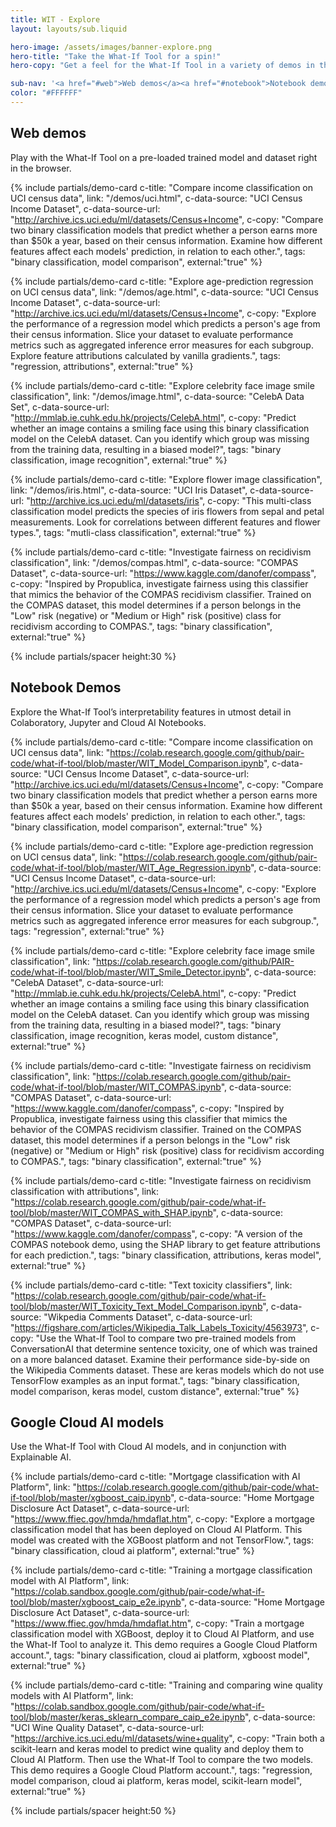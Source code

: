 ```yaml
---
title: WIT - Explore
layout: layouts/sub.liquid

hero-image: /assets/images/banner-explore.png
hero-title: "Take the What-If Tool for a spin!"
hero-copy: "Get a feel for the What-If Tool in a variety of demos in the browser or in notebook environments."

sub-nav: '<a href="#web">Web demos</a><a href="#notebook">Notebook demos</a><a href="#cloud-ai">Cloud AI models</a>'
color: "#FFFFFF"
---
```


<div class="mdl-cell--8-col mdl-cell--8-col-tablet mdl-cell--4-col-phone">

<a name="web"></a>

## Web demos

Play with the What-If Tool on a pre-loaded trained model and dataset right in the browser.

  <div class="mdl-grid no-padding">

  {% include partials/demo-card c-title: "Compare income classification on UCI census data", link: "/demos/uci.html", 
  c-data-source: "UCI Census Income Dataset", c-data-source-url: "http://archive.ics.uci.edu/ml/datasets/Census+Income",
  c-copy: "Compare two binary classification models that predict whether a person earns more than $50k a year, based on their census information. Examine how different features affect each models' prediction, in relation to each other.", tags: "binary classification, model comparison", external:"true" %}

  {% include partials/demo-card c-title: "Explore age-prediction regression on UCI census data", link: "/demos/age.html",
  c-data-source: "UCI Census Income Dataset", c-data-source-url: "http://archive.ics.uci.edu/ml/datasets/Census+Income", c-copy: "Explore the performance of a regression model which predicts a person's age from their census information. Slice your dataset to evaluate performance metrics such as aggregated inference error measures for each subgroup. Explore feature attributions calculated by vanilla gradients.", tags: "regression, attributions", external:"true" %}

  {% include partials/demo-card c-title: "Explore celebrity face image smile classification", link: "/demos/image.html",
  c-data-source: "CelebA Data Set", c-data-source-url:  "http://mmlab.ie.cuhk.edu.hk/projects/CelebA.html", c-copy: "Predict whether an image contains a smiling face using this binary classification model on the CelebA dataset. Can you identify which group was missing from the training data, resulting in a biased model?", tags: "binary classification, image recognition", external:"true" %}

  {% include partials/demo-card c-title: "Explore flower image classification", link: "/demos/iris.html",
    c-data-source: "UCI Iris Dataset", c-data-source-url: "http://archive.ics.uci.edu/ml/datasets/iris", c-copy: "This multi-class classification model predicts the species of iris flowers from sepal and petal measurements. Look for correlations between different features and flower types.", tags: "mutli-class classification", external:"true" %}

  {% include partials/demo-card c-title: "Investigate fairness on recidivism classification", link: "/demos/compas.html",
  c-data-source: "COMPAS Dataset", c-data-source-url: "https://www.kaggle.com/danofer/compass", c-copy: "Inspired by Propublica, investigate fairness using this classifier that mimics the behavior of the COMPAS recidivism classifier. Trained on the COMPAS dataset, this model determines if a person belongs in the "Low" risk (negative) or "Medium or High" risk (positive) class for recidivism according to COMPAS.", tags: "binary classification", external:"true" %}

  </div>

  {% include partials/spacer height:30 %}

<a name="notebook"></a>

## Notebook Demos

Explore the What-If Tool’s interpretability features in utmost detail in Colaboratory, Jupyter and Cloud AI Notebooks.  

  <div class="mdl-grid no-padding">

  {% include partials/demo-card c-title: "Compare income classification on UCI census data", link: "https://colab.research.google.com/github/pair-code/what-if-tool/blob/master/WIT_Model_Comparison.ipynb",
  c-data-source: "UCI Census Income Dataset", c-data-source-url: "http://archive.ics.uci.edu/ml/datasets/Census+Income", c-copy: "Compare two binary classification models that predict whether a person earns more than $50k a year, based on their census information. Examine how different features affect each models' prediction, in relation to each other.", tags: "binary classification, model comparison", external:"true" %}

  {% include partials/demo-card c-title: "Explore age-prediction regression on UCI census data", link: "https://colab.research.google.com/github/pair-code/what-if-tool/blob/master/WIT_Age_Regression.ipynb", 
  c-data-source: "UCI Census Income Dataset", c-data-source-url: "http://archive.ics.uci.edu/ml/datasets/Census+Income", c-copy: "Explore the performance of a regression model which predicts a person's age from their census information. Slice your dataset to evaluate performance metrics such as aggregated inference error measures for each subgroup.", tags: "regression", external:"true" %}

  {% include partials/demo-card c-title: "Explore celebrity face image smile classification", link: "https://colab.research.google.com/github/PAIR-code/what-if-tool/blob/master/WIT_Smile_Detector.ipynb", 
  c-data-source: "CelebA Dataset", c-data-source-url:  "http://mmlab.ie.cuhk.edu.hk/projects/CelebA.html", c-copy: "Predict whether an image contains a smiling face using this binary classification model on the CelebA dataset. Can you identify which group was missing from the training data, resulting in a biased model?", tags: "binary classification, image recognition, keras model, custom distance", external:"true" %}

  {% include partials/demo-card c-title: "Investigate fairness on recidivism classification", link: "https://colab.research.google.com/github/pair-code/what-if-tool/blob/master/WIT_COMPAS.ipynb",
   c-data-source: "COMPAS Dataset", c-data-source-url: "https://www.kaggle.com/danofer/compass", c-copy: "Inspired by Propublica, investigate fairness using this classifier that mimics the behavior of the COMPAS recidivism classifier. Trained on the COMPAS dataset, this model determines if a person belongs in the "Low" risk (negative) or "Medium or High" risk (positive) class for recidivism according to COMPAS.", tags: "binary classification", external:"true" %}

  {% include partials/demo-card c-title: "Investigate fairness on recidivism classification with attributions", link: "https://colab.research.google.com/github/pair-code/what-if-tool/blob/master/WIT_COMPAS_with_SHAP.ipynb",
   c-data-source: "COMPAS Dataset", c-data-source-url: "https://www.kaggle.com/danofer/compass", c-copy: "A version of the COMPAS notebook demo, using the SHAP library to get feature attributions for each prediction.", tags: "binary classification, attributions, keras model", external:"true" %}

  {% include partials/demo-card c-title: "Text toxicity classifiers", link: "https://colab.research.google.com/github/pair-code/what-if-tool/blob/master/WIT_Toxicity_Text_Model_Comparison.ipynb",
  c-data-source: "Wikpedia Comments Dataset", c-data-source-url: "https://figshare.com/articles/Wikipedia_Talk_Labels_Toxicity/4563973", c-copy: "Use the What-If Tool to compare two pre-trained models from ConversationAI that determine sentence toxicity, one of which was trained on a more balanced dataset. Examine their performance side-by-side on the Wikipedia Comments dataset. These are keras models which do not use TensorFlow examples as an input format.", tags: "binary classification, model comparison, keras model, custom distance", external:"true" %}

  </div>

<a name="cloud-ai"></a>

## Google Cloud AI models

Use the What-If Tool with Cloud AI models, and in conjunction with Explainable AI.

  <div class="mdl-grid no-padding">


  {% include partials/demo-card c-title: "Mortgage classification with AI Platform", link: "https://colab.research.google.com/github/pair-code/what-if-tool/blob/master/xgboost_caip.ipynb",
  c-data-source: "Home Mortgage Disclosure Act Dataset", c-data-source-url: "https://www.ffiec.gov/hmda/hmdaflat.htm", c-copy: "Explore a mortgage classification model that has been deployed on Cloud AI Platform. This model was created with the XGBoost platform and not TensorFlow.", tags: "binary classification, cloud ai platform", external:"true" %}

  {% include partials/demo-card c-title: "Training a mortgage classification model with AI Platform", link: "https://colab.sandbox.google.com/github/pair-code/what-if-tool/blob/master/xgboost_caip_e2e.ipynb",
  c-data-source: "Home Mortgage Disclosure Act Dataset", c-data-source-url: "https://www.ffiec.gov/hmda/hmdaflat.htm", c-copy: "Train a mortgage classification model with XGBoost, deploy it to Cloud AI Platform, and use the What-If Tool to analyze it. This demo requires a Google Cloud Platform account.", tags: "binary classification, cloud ai platform, xgboost model", external:"true" %}

  {% include partials/demo-card c-title: "Training and comparing wine quality models with AI Platform", link: "https://colab.sandbox.google.com/github/pair-code/what-if-tool/blob/master/keras_sklearn_compare_caip_e2e.ipynb",
  c-data-source: "UCI Wine Quality Dataset", c-data-source-url: "https://archive.ics.uci.edu/ml/datasets/wine+quality", c-copy: "Train both a scikit-learn and keras model to predict wine quality and deploy them to Cloud AI Platform. Then use the What-If Tool to compare the two models. This demo requires a Google Cloud Platform account.", tags: "regression, model comparison, cloud ai platform, keras model, scikit-learn model", external:"true" %}
  </div>

{% include partials/spacer height:50 %}
